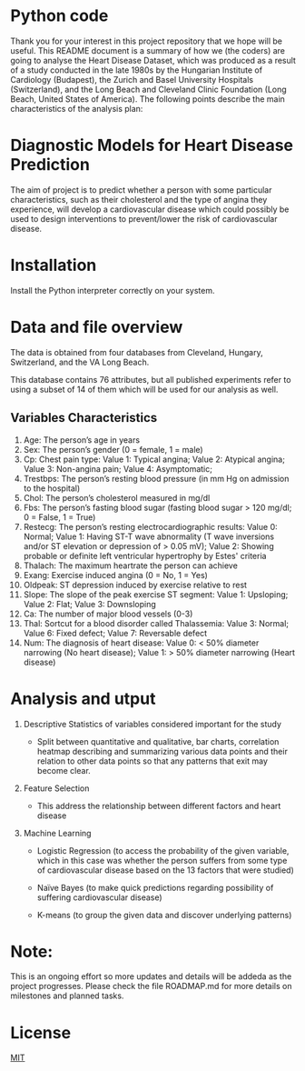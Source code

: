 # Python code

Thank you for your interest in this project repository that we hope will be useful. This README document is a summary of how we (the coders) are going to analyse the Heart Disease Dataset, which was produced as a result of a study conducted in the late 1980s by the Hungarian Institute of Cardiology (Budapest), the Zurich and Basel University Hospitals (Switzerland), and the Long Beach and Cleveland Clinic Foundation (Long Beach, United States of America). The following points describe the main characteristics of the analysis plan:

# Diagnostic Models for Heart Disease Prediction

The aim of project is to predict whether a person with some particular characteristics, such as their cholesterol and the type of angina they experience, will develop a cardiovascular disease which could possibly be used to design interventions to prevent/lower the risk of cardiovascular disease.

# Installation

Install the Python interpreter correctly on your system.

# Data and file overview
The data is obtained from four databases from Cleveland, Hungary, Switzerland, and the VA Long Beach.

This database contains 76 attributes, but all published experiments refer to using a subset of 14 of them which will be used for our analysis as well.

## Variables Characteristics
1. Age: The person’s age in years
2. Sex: The person’s gender (0 = female, 1 = male)
3. Cp: Chest pain type: 
   Value 1: Typical angina;
   Value 2: Atypical angina;
   Value 3: Non-angina pain;
   Value 4: Asymptomatic;
4. Trestbps: The person’s resting blood pressure (in mm Hg on admission to the hospital)
5. Chol: The person’s cholesterol measured in mg/dl
6. Fbs: The person’s fasting blood sugar (fasting blood sugar > 120 mg/dl; 0 = False, 1 = True)
7. Restecg: The person’s resting electrocardiographic results:
   Value 0: Normal;
   Value 1: Having ST-T wave abnormality (T wave inversions and/or ST elevation or depression of > 0.05 mV);
   Value 2: Showing probable or definite left ventricular hypertrophy by Estes' criteria
8. Thalach: The maximum heartrate the person can achieve
9. Exang: Exercise induced angina (0 = No, 1 = Yes)
10. Oldpeak: ST depression induced by exercise relative to rest
11. Slope: The slope of the peak exercise ST segment:
 Value 1: Upsloping;
 Value 2: Flat;
 Value 3: Downsloping
12. Ca: The number of major blood vessels (0-3)
13. Thal: Sortcut for a blood disorder called Thalassemia:
 Value 3: Normal;
 Value 6: Fixed defect;
 Value 7: Reversable defect
14. Num: The diagnosis of heart disease:
 Value 0: < 50% diameter narrowing (No heart disease);
 Value 1: > 50% diameter narrowing (Heart disease)

# Analysis and utput
1. Descriptive Statistics of variables considered important for the study

   - Split  between quantitative and qualitative, bar charts, correlation heatmap describing and summarizing various data points and their relation to other data points so that any patterns that exit may become clear.

2. Feature Selection

   - This address the relationship between different factors and heart disease

3. Machine Learning

   - Logistic Regression (to access the probability of the given variable, which in this case was whether the person suffers from some type of cardiovascular disease based on the 13 factors that were studied) 

   - Naïve Bayes (to make quick predictions regarding possibility of suffering cardiovascular disease)

   - K-means (to group the given data and discover underlying patterns)

# Note:
This is an ongoing effort so more updates and details will be addeda as the project progresses. Please check the file ROADMAP.md for more details on milestones and planned tasks.

# License

[MIT](https://choosealicense.com/licenses/mit/)
